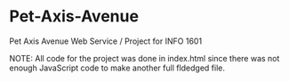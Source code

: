 # Pet-Axis-Avenue
Pet Axis Avenue Web Service / Project for INFO 1601

NOTE:
All code for the project was done in index.html since there was not enough JavaScript code to make another full fldedged file.
